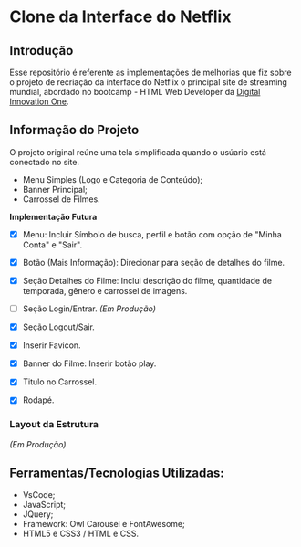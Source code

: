 # Clone da Interface do Netflix
<!-- Imagem do Logo -->

## Introdução
Esse repositório é referente as implementações de melhorias que fiz sobre o projeto de recriação da interface do Netflix o principal site de streaming mundial, abordado no bootcamp - HTML Web Developer da <a href="https://web.digitalinnovation.one">Digital Innovation One</a>.

## Informação do Projeto
O projeto original reúne uma tela simplificada quando o usúario está conectado no site.

- Menu Simples (Logo e Categoria de Conteúdo);
- Banner Principal;
- Carrossel de Filmes.


<b> Implementação Futura </b>
- [x] Menu: Incluir Símbolo de busca, perfil e botão com opção de "Minha Conta" e "Sair".
- [x] Botão (Mais Informação): Direcionar para seção de detalhes do filme. 
- [x] Seção Detalhes do Filme: Inclui descrição do filme, quantidade de temporada, gênero e carrossel de imagens. 
- [ ] Seção Login/Entrar. <i> (Em Produção) </i>
- [x] Seção Logout/Sair. 
- [x] Inserir Favicon.
- [x] Banner do Filme: Inserir botão play.
- [x] Titulo no Carrossel.
- [x] Rodapé.


### Layout da Estrutura
<i> (Em Produção) </i>

## Ferramentas/Tecnologias Utilizadas:
- VsCode;
- JavaScript;
- JQuery;
- Framework: Owl Carousel e FontAwesome;
- HTML5 e CSS3 / HTML e CSS.
